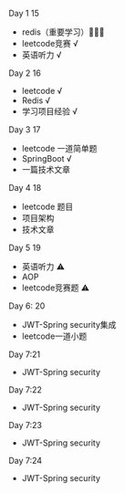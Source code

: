 Day 1 15

- redis（重要学习）💇🏼‍♂️
- leetcode竞赛 √
- 英语听力 √

Day 2 16

- leetcode √
- Redis √
- 学习项目经验 √

Day 3 17

- leetcode 一道简单题
- SpringBoot √
- 一篇技术文章

Day 4 18

- leetcode 题目
- 项目架构
- 技术文章

Day 5 19

- 英语听力 :warning:
- AOP 
- leetcode竞赛题 :warning:

Day 6: 20

- JWT-Spring security集成
- leetcode一道小题

Day 7:21

- JWT-Spring security

Day 7:22

- JWT-Spring security

Day 7:23

- JWT-Spring security

Day 7:24

- JWT-Spring security

